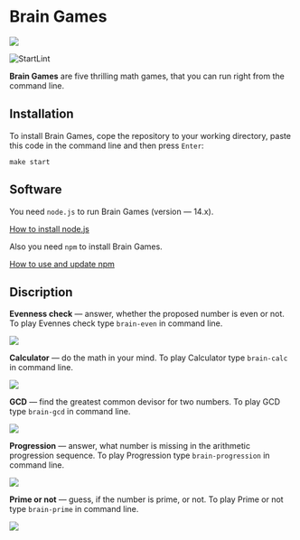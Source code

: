# Brain Games


<a href="https://codeclimate.com/github/codeclimate/codeclimate/maintainability">
  <img src="https://api.codeclimate.com/v1/badges/a99a88d28ad37a79dbf6/maintainability" />
</a>

![StartLint](https://github.com/olegkuzmenko/frontend-project-lvl1/workflows/StartLint/badge.svg)


**Brain Games** are five thrilling math games, that you can run right from the command line.

## Installation ##
To install Brain Games, cope the repository to your working directory, paste this code in the command line and then press `Enter`:

```make start```

## Software

You need `node.js` to run Brain Games (version — 14.x). 

[How to install node.js](https://nodejs.org/en/download/package-manager/)

Also you need `npm` to install Brain Games.

[How to use and update npm](https://www.npmjs.com/get-npm)


## Discription

**Evenness check** — answer, whether the proposed number is even or not. To play Evennes check type `brain-even` in command line.

<a href="https://asciinema.org/a/kLgDzQzIKm6g0Uy9dUJVxVjJG" target="_blank"><img src="https://asciinema.org/a/kLgDzQzIKm6g0Uy9dUJVxVjJG.svg" /></a>


**Calculator** — do the math in your mind. To play Calculator type `brain-calc` in command line.

<a href="https://asciinema.org/a/H5hoqNWaHFUTQkW8j7GuwWumn" target="_blank"><img src="https://asciinema.org/a/H5hoqNWaHFUTQkW8j7GuwWumn.svg" /></a>


**GCD** — find the greatest common devisor for two numbers. To play GCD type `brain-gcd` in command line.

<a href="https://asciinema.org/a/oQVCvLYwV9uPiVFNYLrQ46IJd" target="_blank"><img src="https://asciinema.org/a/oQVCvLYwV9uPiVFNYLrQ46IJd.svg" /></a>


**Progression** — answer, what number is missing in the arithmetic progression sequence. To play Progression type `brain-progression` in command line.

<a href="https://asciinema.org/a/cl1nxFOKKqh7L41grPVvJvl1S" target="_blank"><img src="https://asciinema.org/a/cl1nxFOKKqh7L41grPVvJvl1S.svg" /></a>


**Prime or not** — guess, if the number is prime, or not. To play Prime or not type `brain-prime` in command line.


<a href="https://asciinema.org/a/M3bZOj6wKvWPSilyc3rD4WwXW" target="_blank"><img src="https://asciinema.org/a/M3bZOj6wKvWPSilyc3rD4WwXW.svg" /></a>





